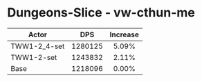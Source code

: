 # Dungeons-Slice - vw-cthun-me
| Actor | DPS | Increase |
|---|:---:|:---:|
|TWW1-2_4-set|1280125|5.09%|
|TWW1-2-set|1243832|2.11%|
|Base|1218096|0.00%|
